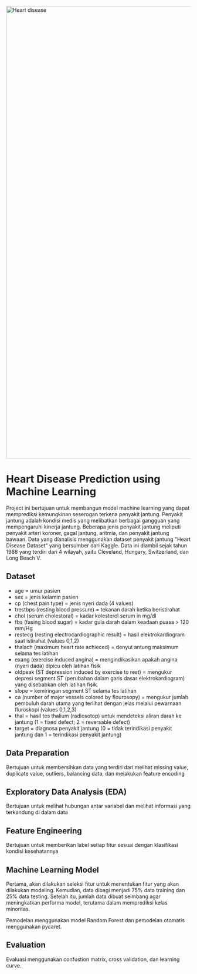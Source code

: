 <img width="1230" alt="Heart disease" src="https://github.com/user-attachments/assets/af6f95ff-2eea-48cc-bdb1-48dc64ede863" />


# Heart Disease Prediction using Machine Learning
Project ini bertujuan untuk membangun model machine learning yang dapat memprediksi kemungkinan seserogan terkena penyakit jantung. Penyakit jantung adalah kondisi medis yang melibatkan berbagai gangguan yang mempengaruhi kinerja jantung. Beberapa jenis penyakit jantung meliputi penyakit arteri koroner, gagal jantung, aritmia, dan penyakit jantung bawaan.
Data yang dianalisis menggunakan dataset penyakit jantung "Heart Disease Dataset" yang bersumber dari Kaggle. Data ini diambil sejak tahun 1988 yang terdiri dari 4 wilayah, yaitu Cleveland, Hungary, Switzerland, dan Long Beach V.

## Dataset 
* age = umur pasien
* sex = jenis kelamin pasien
* cp (chest pain type) = jenis nyeri dada (4 values)
* trestbps (resting blood pressure) = tekanan darah ketika beristirahat
* chol (serum cholestoral) = kadar kolesterol serum in mg/dl
* fbs (fasing blood sugar) = kadar gula darah dalam keadaan puasa > 120 mm/Hg
* restecg (resting electrocardiographic result) = hasil elektrokardiogram saat istirahat (values 0,1,2)
* thalach (maximum heart rate achieced) = denyut antung maksimum selama tes latihan
* exang (exercise induced angina) = mengindikasikan apakah angina (nyeri dada) dipicu oleh latihan fisik
* oldpeak (ST depression induced by exercise to rest) = mengukur depresi segment ST (perubahan dalam garis dasar elektrokardiogram) yang disebabkan oleh latihan fisik
* slope = kemiringan segment ST selama tes latihan
* ca (number of major vessels colored by flourosopy) = mengukur jumlah pembuluh darah utama yang terlihat dengan jelas melalui pewarnaan fluroskopi (values 0,1,2,3)
* thal = hasil tes thalium (radiosotop) untuk mendeteksi aliran darah ke jantung (1 = fixed defect; 2 = reversable defect)
* target = diagnosa penyakit jantung (0 = tidak terindikasi penyakit jantung dan 1 = terindikasi penyakit jantung)

## Data Preparation
Bertujuan untuk membersihkan data yang terdiri dari melihat missing value, duplicate value, outliers, balancing data, dan melakukan feature encoding

## Exploratory Data Analysis (EDA)
Bertujuan untuk melihat hubungan antar variabel dan melihat informasi yang terkandung di dalam data

## Feature Engineering
Bertujuan untuk memberikan label setiap fitur sesuai dengan klasifikasi kondisi kesehatannya

## Machine Learning Model
Pertama, akan dilakukan seleksi fitur untuk menentukan fitur yang akan dilakukan modeling. Kemudian, data dibagi menjadi 75% data training dan 25% data testing. Setelah itu, jumlah data dibuat seimbang agar meningkatkan performa model, terutama dalam memprediksi kelas minoritas. 

Pemodelan menggunakan model Random Forest dan pemodelan otomatis menggunakan pycaret.

## Evaluation
Evaluasi menggunakan confustion matrix, cross validation, dan learning curve.
